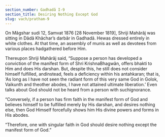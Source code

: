 ```yaml
---
section_number: Gadhadã I-9 
section_title: Desiring Nothing Except God
slug: vach/pratham-9
---
```

On Mãgshar sudi 12, Samvat 1876 [28 November 1819], Shriji Mahãrãj was sitting in Dãdã Khãchar’s darbãr in Gadhadã. Hewas dressed entirely in white clothes. At that time, an assembly of munis as well as devotees from various places hadgathered before Him.

Thereupon Shriji Mahãrãj said, “Suppose a person has developed a conviction of the manifest form of Shri KrishnaBhagwãn, offers bhakti to Him and does His darshan. But, despite this, he still does not consider himself fulfilled, andinstead, feels a deficiency within  his antahkaran; that is, ‘As long as I have not seen the radiant form of this very same God in Golok, Vaikunth and theother abodes, I have not attained ultimate liberation.’ Even talks about God should not be heard from a person with suchignorance.

“Conversely, if a person has firm faith in the manifest form of  God and believes himself to be fulfilled merely by His darshan, and  desires nothing else, then God Himself forcefully shows him His  divine powers and forms in His abodes.

“Therefore, one with singular faith in God should desire nothing  except the manifest form of God.”

